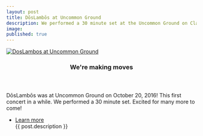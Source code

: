 ```yaml
---
layout: post
title: DōsLambōs at Uncommon Ground
description: We performed a 30 minute set at the Uncommon Ground on Clark
image:
published: true
---
```


  <section id="two" class="spotlights">
  	<section>
    <a href="generic.html" class="image">
      <img src="{{ site.url }}/assets/images/concert-pics/16-10-20-uncommon-ground.jpg" alt="DosLambos at Uncommon Ground" data-position="center center" />
    </a>
  		<div class="content">
  			<div class="inner">
  				<header class="major">
  					<h3>We're making moves</h3>
  				</header>
  				<p>DōsLambōs was at Uncommon Ground on October 20, 2016! This first concert in a while. We performed a 30 minute set. Excited for many more to come!</p>
  				<ul class="actions">
  					<li><a href="http://facebook.com/doslambosband" class="button">Learn more</a></li>
            {{ post.description }}
  				</ul>
  			</div>
  		</div>
  	</section>
  </section>

